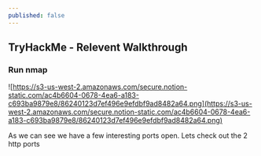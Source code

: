 ```yaml
---
published: false
---
```

## TryHackMe - Relevent Walkthrough


### Run nmap

![https://s3-us-west-2.amazonaws.com/secure.notion-static.com/ac4b6604-0678-4ea6-a183-c693ba9879e8/86240123d7ef496e9efdbf9ad8482a64.png](https://s3-us-west-2.amazonaws.com/secure.notion-static.com/ac4b6604-0678-4ea6-a183-c693ba9879e8/86240123d7ef496e9efdbf9ad8482a64.png)

As we can see we have a few interesting ports open. Lets check out the 2 http ports
